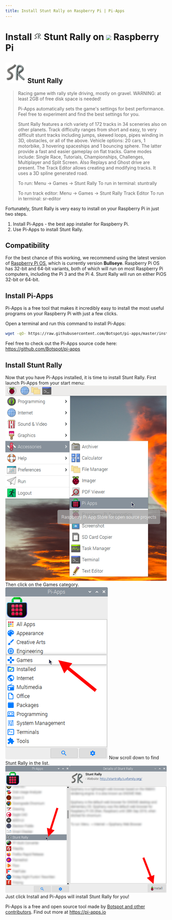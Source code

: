 ```yaml
---
title: Install Stunt Rally on Raspberry Pi | Pi-Apps
---
```

<div class="simple-install-content content">

# Install <img src="/img/app-icons/Stunt Rally/icon-64.png" height=24> Stunt Rally on <img src=https://www.vectorlogo.zone/logos/raspberrypi/raspberrypi-icon.svg height=24> Raspberry Pi

## <img src="/img/app-icons/Stunt Rally/icon-64.png"> Stunt Rally
> Racing game with rally style driving, mostly on gravel.
> WARNING: at least 2GB of free disk space is needed!
> 
> Pi-Apps automatically sets the game's settings for best performance. Feel free to experiment and find the best settings for you.
> 
> Stunt Rally features a rich variety of 172 tracks in 34 sceneries also on other planets.
> Track difficulty ranges from short and easy, to very difficult stunt tracks including jumps, skewed loops, pipes winding in 3D, obstacles, or all of the above.
> Vehicle options: 20 cars, 1 motorbike, 3 hovering spaceships and 1 bouncing sphere.
> The latter provide a fast and easier gameplay on flat tracks.
> Game modes include:
> Single Race, Tutorials, Championships, Challenges, Multiplayer and Split Screen.
> Also Replays and Ghost drive are present.
> The Track Editor allows creating and modifying tracks. It uses a 3D spline generated road.
> 
> To run: Menu -> Games -> Stunt Rally
> To run in terminal: stuntrally
> 
> To run track editor: Menu -> Games -> Stunt Rally Track Editor
> To run in terminal: sr-editor
> 

Fortunately, Stunt Rally is very easy to install on your Raspberry Pi in just two steps.
1. Install Pi-Apps - the best app installer for Raspberry Pi.
2. Use Pi-Apps to install Stunt Rally.
</div>
<div class="simple-install-content content">

## Compatibility
For the best chance of this working, we recommend using the latest version of [Raspberry Pi OS](https://www.raspberrypi.com/software/), which is currently version **Bullseye**.
Raspberry Pi OS has 32-bit and 64-bit variants, both of which will run on most Raspberry Pi computers, including the Pi 3 and the Pi 4.
Stunt Rally will run on either PiOS 32-bit or 64-bit.
</div>
<div class="simple-install-content content">

## Install Pi-Apps

Pi-Apps is a free tool that makes it incredibly easy to install the most useful programs on your Raspberry Pi with just a few clicks.

Open a terminal and run this command to install Pi-Apps:
```bash
wget -qO- https://raw.githubusercontent.com/Botspot/pi-apps/master/install | bash
```
Feel free to check out the Pi-Apps source code here: https://github.com/Botspot/pi-apps
</div>
<div class="simple-install-content content">

## Install Stunt Rally

Now that you have Pi-Apps installed, it is time to install Stunt Rally.
First launch Pi-Apps from your start menu:
<img src="/img/start-menu.png">
Then click on the Games category.
<img src="/img/category-selections/Games.png">
Now scroll down to find Stunt Rally in the list.
<img src="/img/app-icons/Stunt Rally/app-selection.png">
Just click Install and Pi-Apps will install Stunt Rally for you!
</div>
<div class="simple-install-content content">

Pi-Apps is a free and open source tool made by [Botspot and other contributors](/about/#contributors). Find out more at https://pi-apps.io
</div>
